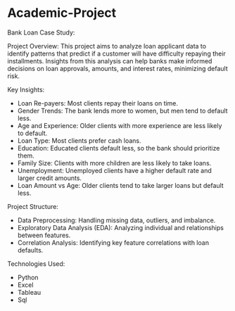 # Academic-Project
Bank Loan Case Study:

Project Overview:
This project aims to analyze loan applicant data to identify patterns that predict if a customer will have difficulty repaying their installments. Insights from this analysis can help banks make informed decisions on loan approvals, amounts, and interest rates, minimizing default risk.

Key Insights:
- Loan Re-payers: Most clients repay their loans on time.
- Gender Trends: The bank lends more to women, but men tend to default less.
- Age and Experience: Older clients with more experience are less likely to default.
- Loan Type: Most clients prefer cash loans.
- Education: Educated clients default less, so the bank should prioritize them.
- Family Size: Clients with more children are less likely to take loans.
- Unemployment: Unemployed clients have a higher default rate and larger credit amounts.
- Loan Amount vs Age: Older clients tend to take larger loans but default less.

Project Structure:
- Data Preprocessing: Handling missing data, outliers, and imbalance.
- Exploratory Data Analysis (EDA): Analyzing individual and relationships between features.
- Correlation Analysis: Identifying key feature correlations with loan defaults.

Technologies Used:
- Python
- Excel
- Tableau
- Sql

